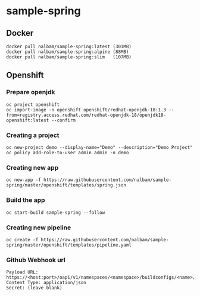 # sample-spring

## Docker
```
docker pull nalbam/sample-spring:latest (301MB)
docker pull nalbam/sample-spring:alpine (88MB)
docker pull nalbam/sample-spring:slim   (107MB)
```

## Openshift
### Prepare openjdk
```
oc project openshift
oc import-image -n openshift openshift/redhat-openjdk-18:1.3 --from=registry.access.redhat.com/redhat-openjdk-18/openjdk18-openshift:latest --confirm
```

### Creating a project
```
oc new-project demo --display-name="Demo" --description="Demo Project"
oc policy add-role-to-user admin admin -n demo
```

### Creating new app
```
oc new-app -f https://raw.githubusercontent.com/nalbam/sample-spring/master/openshift/templates/spring.json
```

### Build the app
```
oc start-build sample-spring --follow
```

### Creating new pipeline
```
oc create -f https://raw.githubusercontent.com/nalbam/sample-spring/master/openshift/templates/pipeline.yaml
```

### Github Webhook url
```
Payload URL: https://<host:port>/oapi/v1/namespaces/<namespace>/buildconfigs/<name>/webhooks/<secret>/github
Content Type: application/json
Secret: (leave blank)
```
